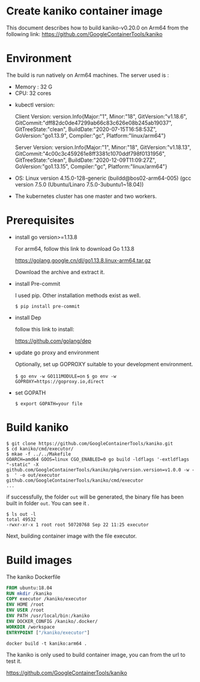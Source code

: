 # Create kaniko container image

This document describes how to build kaniko-v0.20.0 on Arm64  from  the following link: https://github.com/GoogleContainerTools/kaniko

# Environment

The build is run natively on Arm64 machines. The server used is :   

- Memory : 32 G  
- CPU: 32 cores  

* kubectl version: 

  Client Version: version.Info{Major:"1", Minor:"18", GitVersion:"v1.18.6", GitCommit:"dff82dc0de47299ab66c83c626e08b245ab19037", GitTreeState:"clean", BuildDate:"2020-07-15T16:58:53Z", GoVersion:"go1.13.9", Compiler:"gc", Platform:"linux/arm64"}

  Server Version: version.Info{Major:"1", Minor:"18", GitVersion:"v1.18.13", GitCommit:"4c00c3c459261e8ff3381c1070ddf798f0131956", GitTreeState:"clean", BuildDate:"2020-12-09T11:09:27Z", GoVersion:"go1.13.15", Compiler:"gc", Platform:"linux/arm64"}

* OS: Linux version 4.15.0-128-generic (buildd@bos02-arm64-005) (gcc version 7.5.0 (Ubuntu/Linaro 7.5.0-3ubuntu1~18.04))

* The kubernetes cluster has one master and two workers.

# Prerequisites

- install go  version>=1.13.8

  For arm64, follow this link to download Go 1.13.8

  https://golang.google.cn/dl/go1.13.8.linux-arm64.tar.gz

  Download the archive and extract it.

- install Pre-commit

  I used pip. Other installation methods exist as well.

  `$ pip install pre-commit`

- install Dep

  follow this link to install:

  https://github.com/golang/dep

- update go proxy and environment

  Optionally, set up GOPROXY suitable to your development environment.

  `$ go env -w GO111MODULE=on`
  `$ go env -w GOPROXY=https://goproxy.io,direct`

- set GOPATH

  `$ export GOPATH=your file`

# Build kaniko

```shell
$ git clone https://github.com/GoogleContainerTools/kaniko.git
$ cd kaniko/cmd/executor/
$ mkae -f ../../Makefile
GOARCH=amd64 GOOS=linux CGO_ENABLED=0 go build -ldflags '-extldflags "-static" -X github.com/GoogleContainerTools/kaniko/pkg/version.version=v1.0.0 -w -s  ' -o out/executor github.com/GoogleContainerTools/kaniko/cmd/executor
...
```

if successfully, the folder `out` will be generated, the binary file has been built in folder `out`. You can see it .

```shell
$ ls out -l
total 49532
-rwxr-xr-x 1 root root 50720768 Sep 22 11:25 executor
```

Next, building container image with the file executor.

# Build images 

The kaniko Dockerfile

```dockerfile
FROM ubuntu:18.04
RUN mkdir /kaniko
COPY executor /kaniko/executor
ENV HOME /root
ENV USER /root
ENV PATH /usr/local/bin:/kaniko
ENV DOCKER_CONFIG /kaniko/.docker/
WORKDIR /workspace
ENTRYPOINT ["/kaniko/executor"]
```

`docker build -t kaniko:arm64 .`

The kaniko is only used to build container image, you can from the url to test it.

https://github.com/GoogleContainerTools/kaniko